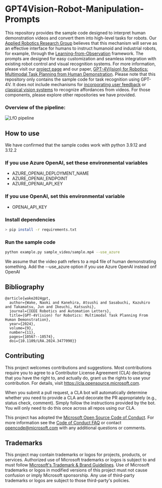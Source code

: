 # GPT4Vision-Robot-Manipulation-Prompts
This repository provides the sample code designed to interpret human demonstration videos and convert them into high-level tasks for robots. Our [Applied Robotics Research Group](https://www.microsoft.com/en-us/research/group/applied-robotics-research/) believes that this mechanism will serve as an effective interface for humans to instruct humanoid and industrial robots, for example, through the [Learning-from-Observation](https://www.microsoft.com/en-us/research/project/interactive-learning-from-observation/) framework.
The prompts are designed for easy customization and seamless integration with existing robot control and visual recognition systems.
For more information, please visit our [project page](https://microsoft.github.io/GPT4Vision-Robot-Manipulation-Prompts/) and our paper, [GPT-4V(ision) for Robotics: Multimodal Task Planning from Human Demonstration](https://arxiv.org/abs/2311.12015).
Please note that this repository only contains the sample code for task recognition using GPT-4V. It does not include mechanisms for [incorporating user feedback](https://github.com/microsoft/ChatGPT-Robot-Manipulation-Prompts) or [classical vision systems](https://github.com/microsoft/analyzer-for-robot-teaching-demonstrations) to recognize affordances from videos. For those components, please explore other repositories we have provided.
### Overview of the pipeline:
![LfO pipeline](./src/pipeline.jpg)

## How to use
We have confirmed that the sample codes work with python 3.9.12 and 3.12.2
### If you use Azure OpenAI, set these environmental variables
- AZURE_OPENAI_DEPLOYMENT_NAME
- AZURE_OPENAI_ENDPOINT
- AZURE_OPENAI_API_KEY
### If you use OpenAI, set this environmental variable
- OPENAI_API_KEY

### Install dependencies
```bash
> pip install -r requirements.txt
```

### Run the sample code
```bash
python example.py sample_video/sample.mp4 --use_azure
```
We assume that the video path refers to a mp4 file of human demonstrating something. Add the --use_azure option if you use Azure OpenAI instead onf OpenAI

## Bibliography
```
@article{wake2024gpt,
  author={Wake, Naoki and Kanehira, Atsushi and Sasabuchi, Kazuhiro and Takamatsu, Jun and Ikeuchi, Katsushi},
  journal={IEEE Robotics and Automation Letters}, 
  title={GPT-4V(ision) for Robotics: Multimodal Task Planning From Human Demonstration}, 
  year={2024},
  volume={9},
  number={11},
  pages={10567--10574},
  doi={10.1109/LRA.2024.3477090}}
```

## Contributing

This project welcomes contributions and suggestions.  Most contributions require you to agree to a
Contributor License Agreement (CLA) declaring that you have the right to, and actually do, grant us
the rights to use your contribution. For details, visit https://cla.opensource.microsoft.com.

When you submit a pull request, a CLA bot will automatically determine whether you need to provide
a CLA and decorate the PR appropriately (e.g., status check, comment). Simply follow the instructions
provided by the bot. You will only need to do this once across all repos using our CLA.

This project has adopted the [Microsoft Open Source Code of Conduct](https://opensource.microsoft.com/codeofconduct/).
For more information see the [Code of Conduct FAQ](https://opensource.microsoft.com/codeofconduct/faq/) or
contact [opencode@microsoft.com](mailto:opencode@microsoft.com) with any additional questions or comments.

## Trademarks

This project may contain trademarks or logos for projects, products, or services. Authorized use of Microsoft 
trademarks or logos is subject to and must follow 
[Microsoft's Trademark & Brand Guidelines](https://www.microsoft.com/en-us/legal/intellectualproperty/trademarks/usage/general).
Use of Microsoft trademarks or logos in modified versions of this project must not cause confusion or imply Microsoft sponsorship.
Any use of third-party trademarks or logos are subject to those third-party's policies.

